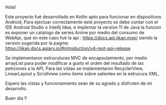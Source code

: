 Hola!

Este proyecto fué desarrollado en Kotlin apto para funcionar en dispositivos Android,
Para ejectuar correctamente este proyecto se debe contar con el IDE Android Studio o Intellij Idea, e implentar la version 11 de Java
la funcion es exponer un catalogo de series Anime por medio del consumo de WebApi, que en este caso 
fué la api : https://docs.api.jikan.moe/ siendo la version sugerida por la pagina: https://jikan.docs.apiary.io/#introduction/v4-rest-api-release

Se implementaron estrucuturas MVC de encapsulamiento, por medio arrayList para poder modificar a gusto el orden del resultado 
de las peticiones a la API, 
Para las vistas se implementaron RecyclerView, LinearLayout y Scrollview como items sobre salientes en la estrucura XML,

Espero las vistas y funcionamiento sean de su agrado y disfruten de mi desarrollo.


Buen dia !!